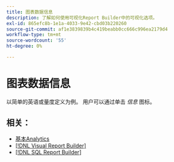 ```yaml
---
title: 图表数据信息
description: 了解如何使用可视化Report Builder中的可视化选项。
exl-id: 865efc8b-1e1a-4033-9e42-cbd03b220260
source-git-commit: af1e3839839b4c419beabb0cc666c996ea2179d4
workflow-type: tm+mt
source-wordcount: '55'
ht-degree: 0%

---
```


# 图表数据信息

以简单的英语或量度定义为例。 用户可以通过单击 _信息_ 图标。

## 相关：

* [基本Analytics](../../data-analyst/analysis/basic-analytics.md)
* [[!DNL Visual Report Builder]](../../data-user/reports/ess-rpt-build-visual.md)
* [[!DNL SQL Report Builder]](../../data-analyst/dev-reports/sql-rpt-bldr.md)
